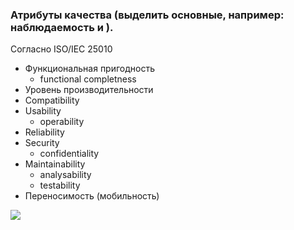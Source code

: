 ### Атрибуты качества (выделить основные, например: наблюдаемость и ).

Согласно ISO/IEC 25010

- Функциональная пригодность
  - functional completness
- Уровень производительности
- Compatibility
- Usability
  - operability
- Reliability
- Security
  - confidentiality
- Maintainability
  - analysability
  - testability
- Переносимость (мобильность)


![](https://www.researchgate.net/profile/Dimitrios-Katehakis/publication/333654731/figure/fig1/AS:767166613815296@1559918182211/Software-product-quality-model-in-ISO-IEC-25010.ppm)